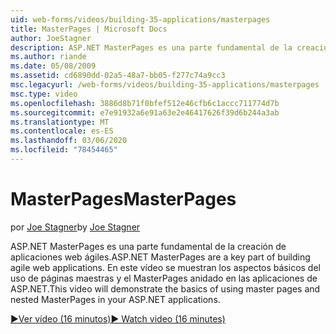 ```yaml
---
uid: web-forms/videos/building-35-applications/masterpages
title: MasterPages | Microsoft Docs
author: JoeStagner
description: ASP.NET MasterPages es una parte fundamental de la creación de aplicaciones web ágiles. En este vídeo se muestran los aspectos básicos del uso de páginas maestras y MasterPages anidado en...
ms.author: riande
ms.date: 05/08/2009
ms.assetid: cd6890dd-02a5-48a7-bb05-f277c74a9cc3
msc.legacyurl: /web-forms/videos/building-35-applications/masterpages
msc.type: video
ms.openlocfilehash: 3886d8b71f0bfef512e46cfb6c1accc711774d7b
ms.sourcegitcommit: e7e91932a6e91a63e2e46417626f39d6b244a3ab
ms.translationtype: MT
ms.contentlocale: es-ES
ms.lasthandoff: 03/06/2020
ms.locfileid: "78454465"
---
```

# <a name="masterpages"></a><span data-ttu-id="007dc-104">MasterPages</span><span class="sxs-lookup"><span data-stu-id="007dc-104">MasterPages</span></span>

<span data-ttu-id="007dc-105">por [Joe Stagner](https://github.com/JoeStagner)</span><span class="sxs-lookup"><span data-stu-id="007dc-105">by [Joe Stagner](https://github.com/JoeStagner)</span></span>

<span data-ttu-id="007dc-106">ASP.NET MasterPages es una parte fundamental de la creación de aplicaciones web ágiles.</span><span class="sxs-lookup"><span data-stu-id="007dc-106">ASP.NET MasterPages are a key part of building agile web applications.</span></span> <span data-ttu-id="007dc-107">En este vídeo se muestran los aspectos básicos del uso de páginas maestras y el MasterPages anidado en las aplicaciones de ASP.NET.</span><span class="sxs-lookup"><span data-stu-id="007dc-107">This video will demonstrate the basics of using master pages and nested MasterPages in your ASP.NET applications.</span></span>

[<span data-ttu-id="007dc-108">&#9654;Ver vídeo (16 minutos)</span><span class="sxs-lookup"><span data-stu-id="007dc-108">&#9654; Watch video (16 minutes)</span></span>](https://channel9.msdn.com/Blogs/ASP-NET-Site-Videos/masterpages)
